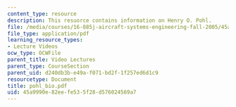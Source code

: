 ```yaml
---
content_type: resource
description: This resuorce contains information on Henry O. Pohl.
file: /media/courses/16-885j-aircraft-systems-engineering-fall-2005/45a9990e82eefe535f28d576024569a7_pohl_bio.pdf
file_type: application/pdf
learning_resource_types:
- Lecture Videos
ocw_type: OCWFile
parent_title: Video Lectures
parent_type: CourseSection
parent_uid: d240db3b-e49a-f071-bd2f-1f257ed6d1c9
resourcetype: Document
title: pohl_bio.pdf
uid: 45a9990e-82ee-fe53-5f28-d576024569a7
---
```

